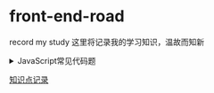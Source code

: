 # front-end-road
record my study
这里将记录我的学习知识，温故而知新

<details>
  <summary>JavaScript常见代码题</summary>
  
  [回流](https://github.com/wavedanger/record/tree/master/JavaScript_code/throttle.js)
  [防抖](https://github.com/wavedanger/record/tree/master/JavaScript_code/debounce.js)
  [查找](https://github.com/wavedanger/record/tree/master/JavaScript_code/find.js)
  [排序](https://github.com/wavedanger/record/tree/master/JavaScript_code/sort.js)
  [原型链](https://github.com/wavedanger/record/tree/master/JavaScript_code/proto.js)
  [格式化](https://github.com/wavedanger/record/tree/master/JavaScript_code/formate.js)
  [随机](https://github.com/wavedanger/record/tree/master/JavaScript_code/random.js)
  [获取数据](https://github.com/wavedanger/record/tree/master/JavaScript_code/getData.js)
  [数组(判断、转换、去重、浅深拷贝)](https://github.com/wavedanger/record/tree/master/JavaScript_code/array.js)
  [this](https://github.com/wavedanger/record/tree/master/JavaScript_code/this.js)
  [继承](https://github.com/wavedanger/record/tree/master/JavaScript_code/extends.js)
  [手写apply](https://github.com/wavedanger/record/tree/master/JavaScript_code/apply.js)
  [手写call](https://github.com/wavedanger/record/tree/master/JavaScript_code/call.js)
  [柯里化](https://github.com/wavedanger/record/tree/master/JavaScript_code/curry.js)
</details>

[知识点记录](https://github.com/wavedanger/record/wiki)


